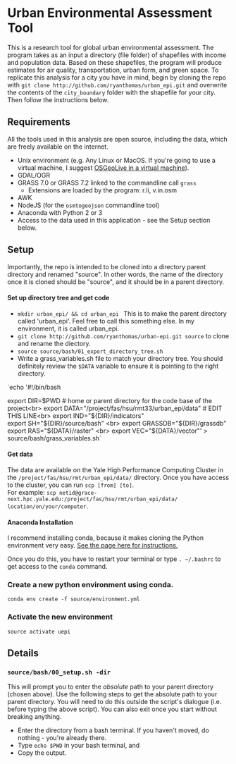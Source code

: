 Urban Environmental Assessment Tool
==================================

This is a research tool for global urban environmental assessment. The program takes as an input a directory (file folder) of shapefiles with income and population data. Based on these shapefiles, the program will produce estimates for air quality, transportation, urban form, and green space. To replicate this analysis for a city you have in mind, begin by cloning the repo with `git clone http://github.com/ryanthomas/urban_epi.git` and overwrite the contents of the `city_boundary` folder with the shapefile for your city. Then follow the instructions below.

## Requirements
All the tools used in this analysis are open source, including the data, which are freely available on the internet.
- Unix environment (e.g. Any Linux or MacOS. If you're going to use a virtual machine, I suggest [OSGeoLive in a virtual machine](https://live.osgeo.org/en/quickstart/virtualization_quickstart.html)).
- GDAL/OGR
- GRASS 7.0 or GRASS 7.2 linked to the commandline call `grass`
  - Extensions are loaded by the program: r.li, v.in.osm 
- AWK
- NodeJS (for the `osmtogeojson` commandline tool)
- Anaconda with Python 2 or 3 
- Access to the data used in this application - see the Setup section below.

## Setup
Importantly, the repo is intended to be cloned into a directory parent directory and renamed "source". In other words, the name of the directory once it is cloned should be "source", and it should be in a parent directory.
#### Set up directory tree and get code
- `mkdir urban_epi/ && cd urban_epi ` This is to make the parent directory called 'urban_epi'. Feel free to call this something else. In my environment, it is called urban_epi.</br>
- `git clone http://github.com/ryanthomas/urban-epi.git source` to clone and rename the diectory.
- `source source/bash/01_export_directory_tree.sh`
- Write a grass_variables.sh file to match your directory tree. You should definitely review the `$DATA` variable to ensure it is pointing to the right directory.

`echo '#!/bin/bash <br>

export DIR=$PWD # home or parent directory for the code base of the project<br>
export DATA="/project/fas/hsu/rmt33/urban_epi/data"  # EDIT THIS LINE<br>
export IND="${DIR}/indicators"<br>
export SH="${DIR}/source/bash" <br>
export GRASSDB="${DIR}/grassdb" <br>
export RAS="${DATA}/raster"    <br>
export VEC="${DATA}/vector"' > source/bash/grass_variables.sh`<br>


#### Get data
The data are available on the Yale High Performance Computing Cluster in the `/project/fas/hsu/rmt/urban_epi/data/` directory. Once you have access to the cluster, you can run `scp [from] [to]`. <br>
For example: `scp netid@grace-next.hpc.yale.edu:/project/fas/hsu/rmt/urban_epi/data/ location/on/your/computer`. 

#### Anaconda Installation
I recommend installing conda, because it makes cloning the Python environment very easy. [See the page here for instructions.](https://www.continuum.io/downloads)

Once you do this, you have to restart your terminal or type `. ~/.bashrc` to get access to the `conda` command.

### Create a new python environment using conda.
`conda env create -f source/environment.yml`
### Activate the new environment
`source activate uepi`


## Details
### `source/bash/00_setup.sh -dir`</br>
This will prompt you to enter the <i>absolute</i> path to your parent directory (chosen above). Use the following steps to get the absolute path to your parent directory. You will need to do this outside the script's dialogue (i.e. before typing the above script). You can also exit once you start without breaking anything.</br> 
- Enter the directory from a bash terminal. If you haven't moved, do nothing - you're already there. </br> 
- Type `echo $PWD` in your bash terminal, and</br>
- Copy the output.

